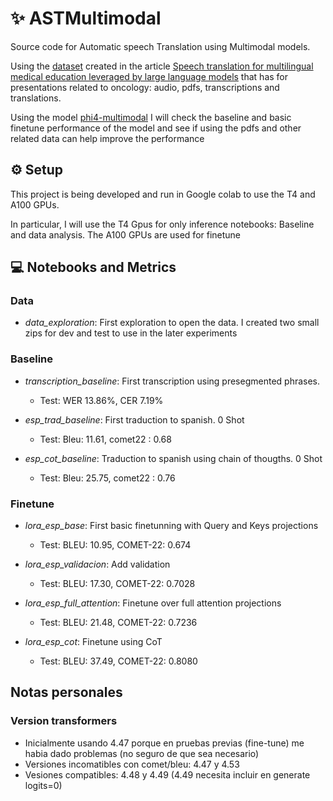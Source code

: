 # ✨  ASTMultimodal

Source code for Automatic speech Translation using Multimodal models. 

Using the [dataset](https://github.com/mllpresearch/ESO-dataset) created in the article [Speech translation for multilingual medical education leveraged by large language models](https://www.sciencedirect.com/science/article/pii/S093336572500082X?via%3Dihub#sec3) that has for presentations related to oncology: audio, pdfs, transcriptions and translations.

Using the model [phi4-multimodal](https://huggingface.co/microsoft/Phi-4-multimodal-instruct) I will check the baseline and basic finetune performance of the model and see if using the pdfs and other related data can help improve the performance

## ⚙️ Setup

This project is being developed and run in Google colab to use the T4 and A100 GPUs.

In particular, I will use the T4 Gpus for only inference notebooks: Baseline and data analysis.
The A100 GPUs are used for finetune


## 💻 Notebooks and Metrics

### Data

- _data_exploration_: First exploration to open the data. I created two small zips for dev and test to use in the later experiments

### Baseline

- _transcription_baseline_: First transcription using presegmented phrases.
    - Test: WER 13.86%, CER 7.19%

- _esp_trad_baseline_: First traduction to spanish. 0 Shot
    - Test: Bleu: 11.61, comet22 : 0.68

- _esp_cot_baseline_: Traduction to spanish using chain of thougths. 0 Shot
    - Test: Bleu: 25.75, comet22 : 0.76


### Finetune
 - _lora_esp_base_: First basic finetunning with Query and Keys projections
    - Test: BLEU: 10.95, COMET-22: 0.674

 - _lora_esp_validacion_: Add validation 
    - Test: BLEU: 17.30, COMET-22: 0.7028

 - _lora_esp_full_attention_: Finetune over full attention projections 
    - Test: BLEU: 21.48, COMET-22: 0.7236

 - _lora_esp_cot_: Finetune using CoT
    - Test: BLEU: 37.49, COMET-22: 0.8080


## Notas personales

### Version transformers

- Inicialmente usando 4.47 porque en pruebas previas (fine-tune) me habia dado problemas (no seguro de que sea necesario)
- Versiones incomatibles con comet/bleu: 4.47 y 4.53
- Vesiones compatibles: 4.48 y 4.49 (4.49 necesita incluir en generate logits=0)